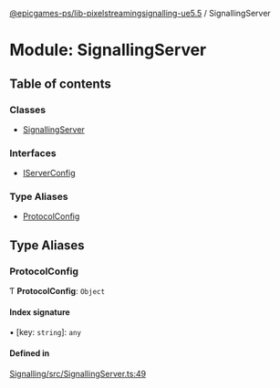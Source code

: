 [@epicgames-ps/lib-pixelstreamingsignalling-ue5.5](../README.md) / SignallingServer

# Module: SignallingServer

## Table of contents

### Classes

- [SignallingServer](../classes/SignallingServer.SignallingServer.md)

### Interfaces

- [IServerConfig](../interfaces/SignallingServer.IServerConfig.md)

### Type Aliases

- [ProtocolConfig](SignallingServer.md#protocolconfig)

## Type Aliases

### ProtocolConfig

Ƭ **ProtocolConfig**: `Object`

#### Index signature

▪ [key: `string`]: `any`

#### Defined in

[Signalling/src/SignallingServer.ts:49](https://github.com/mcottontensor/PixelStreamingInfrastructure/blob/709d6fe/Signalling/src/SignallingServer.ts#L49)
